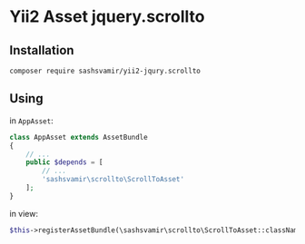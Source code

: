 # Yii2 Asset jquery.scrollto


## Installation

`composer require sashsvamir/yii2-jqury.scrollto`




## Using


in `AppAsset`:
```php
class AppAsset extends AssetBundle
{
	// ...
    public $depends = [
        // ...
        'sashsvamir\scrollto\ScrollToAsset'
    ];
}

```


in view:
```php
$this->registerAssetBundle(\sashsvamir\scrollto\ScrollToAsset::className());
```


